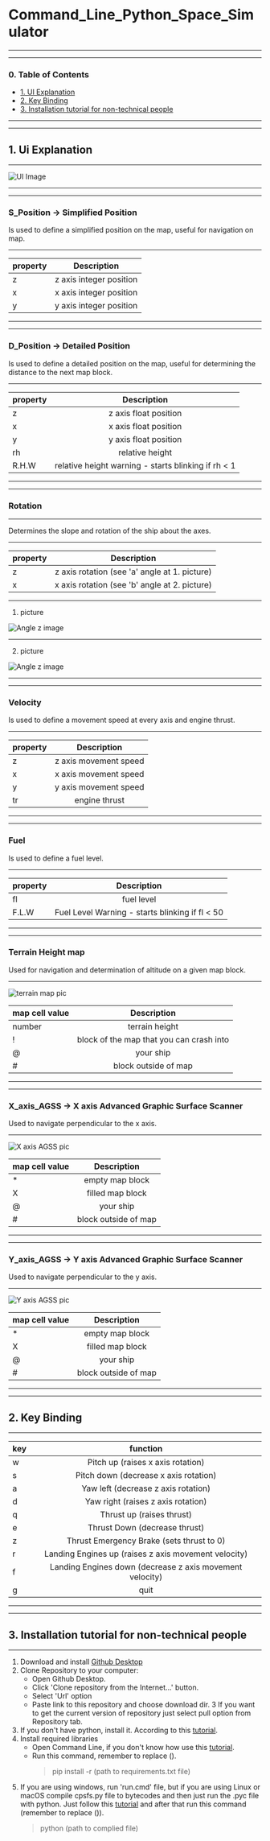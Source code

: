 
# Command_Line_Python_Space_Simulator
___
___
### 0. Table of Contents
- [1. UI Explanation](https://github.com/Wasymir/cpsfs#1-ui-explanation)
- [2. Key Binding](https://github.com/Wasymir/cpsfs#2-key-binding)
- [3. Installation tutorial for non-technical people](https://github.com/Wasymir/cpsfs#3-installation-tutorial-for-non-technical-people)
___
___
## 1. Ui Explanation
___
![UI Image](img/ui_screen.png)
___
___
### S_Position -> Simplified Position
Is used to define a simplified position on the map, useful for navigation on map.
___
| property      | Description |
| :---        |    :----:   |
| z      | z axis integer position       | 
| x   | x axis integer position        | 
| y   | y axis integer position       | 
___
___
### D_Position -> Detailed Position
Is used to define a detailed position on the map, useful for determining the distance to the next map block.
___
| property      | Description |
| :---        |    :----:   |
| z      | z axis float position       | 
| x   | x axis float position        | 
| y   | y axis float position       | 
| rh   | relative height       | 
| R.H.W   | relative height warning - starts blinking if rh < 1|

___
___
### Rotation
___
Determines the slope and rotation of the ship about the axes.
___
| property      | Description |
| :---        |    :----:   |
| z      | z axis rotation (see 'a' angle at  1. picture)| 
| x   | x axis rotation (see 'b' angle at 2. picture)| 
___
1. picture

![Angle z image](img/rotzpic.png)
___
2. picture

![Angle z image](img/rozxpic.png)
___
___
### Velocity
Is used to define a movement speed at every axis and engine thrust.
___
| property      | Description |
| :---        |    :----:   |
| z      | z axis movement speed       | 
| x   | x axis movement speed        | 
| y   | y axis movement speed       | 
| tr   | engine thrust       |
___
___
### Fuel
Is used to define a fuel level.
___
| property      | Description |
| :---        |    :----:   |
| fl      | fuel level       | 
| F.L.W   | Fuel Level Warning - starts blinking if fl < 50 |
___
___
### Terrain Height map
Used for navigation and determination of altitude on a given map block.
___
![terrain map pic](img/terrainmappic.png)

| map cell value      | Description |
| :---        |    :----:   |
| number      | terrain height       | 
| !   | block of the map that you can crash into        | 
| @   | your ship       | 
| #   | block outside of map       |
___
___
### X_axis_AGSS -> X axis Advanced Graphic Surface Scanner
Used to navigate perpendicular to the x axis.
___
![X axis AGSS pic](img/agssxpic.png)

| map cell value      | Description |
| :---        |    :----:   |
| *      | empty map block       | 
| X   | filled map block        | 
| @   | your ship       | 
| #   | block outside of map       |
___
___
### Y_axis_AGSS -> Y axis Advanced Graphic Surface Scanner
Used to navigate perpendicular to the y axis.
___
![Y axis AGSS pic](img/agssypic.png)

| map cell value      | Description |
| :---        |    :----:   |
| *      | empty map block       | 
| X   | filled map block        | 
| @   | your ship       | 
| #   | block outside of map       |
___
___
## 2. Key Binding
___
| key      | function |
| :---        |    :----:   |
|   w    |   Pitch up  (raises x axis rotation)   | 
|   s   |    Pitch down (decrease x axis rotation)    | 
|   a   |    Yaw left (decrease z axis rotation)   | 
|   d   |    Yaw right (raises z axis rotation)   | 
|  q    |    Thrust up  (raises thrust)  | 
|  e    |    Thrust Down (decrease thrust)   | 
|  z    |   Thrust Emergency Brake (sets thrust to 0)    | 
|  r    |  Landing Engines up (raises z axis movement velocity)     | 
|  f    |  Landing Engines down (decrease z axis movement velocity)    | 
|  g    |  quit     | 
___
___
## 3. Installation tutorial for non-technical people
___
1. Download and install [Github Desktop](https://desktop.github.com/)
2. Clone Repository to your computer:
   - Open Github Desktop.
   - Click 'Clone repository from the Internet...' button.
   - Select 'Url' option
   - Paste link to this repository and choose download dir.
3 If you want to get the current version of repository just select pull option from Repository tab.   
4. If you don't have python, install it. According to this [tutorial](https://www.youtube.com/watch?v=IDo_Gsv3KVk).
5. Install required libraries
    - Open Command Line, if you don't know how use this [tutorial](https://www.howtogeek.com/235101/10-ways-to-open-the-command-prompt-in-windows-10/#:~:text=Press%20Windows%2BR%20to%20open,open%20an%20administrator%20Command%20Prompt.).
    - Run this command, remember to replace ().
        >pip install -r (path to requirements.txt file)
      > 
6. If you are using windows, run 'run.cmd' file, but if you are using Linux or macOS compile cpsfs.py file to bytecodes and then just run the .pyc file with python. Just follow this [tutorial](https://www.geeksforgeeks.org/generate-byte-code-file-python/) and after that run this command (remember to replace ()). 
    > python (path to complied file)
   




